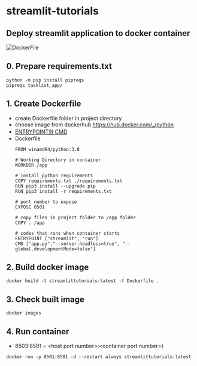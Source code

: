 # streamlit-tutorials

## Deploy streamlit application to docker container
![DockerFile](Explanation_For_Deployment_Types/dockerfileexplain.png)
## 0. Prepare requirements.txt
```{sh}
python -m pip install pipreqs
pipreqs tasklist_app/ 
```

## 1. Create Dockerfile
- create Dockerfile folder in project directory
- choose image from dockerhub https://hub.docker.com/_/python
- [ENTRYPOINT와 CMD](https://bluese05.tistory.com/77)
- Dockerfile
    ```{Dockerfile}
    FROM winamd64/python:3.8

    # Working Directory in container
    WORKDIR /app

    # install python requirements
    COPY requirements.txt ./requirements.txt
    RUN pip3 install --upgrade pip 
    RUN pip3 install -r requirements.txt

    # port number to expose
    EXPOSE 8501

    # copy files in project folder to /app folder
    COPY . /app

    # codes that runs when container starts
    ENTRYPOINT ["streamlit", "run"]
    CMD ["app.py","--server.headless=true", "--global.developmentMode=false"]
    ```
## 2. Build docker image
```
docker build -t streamlittutorials:latest -f Dockerfile .
```
## 3. Check built image
```
docker images
```

## 4. Run container
 - 8503:8501 = \<host port number\>:\<container port number\>}
```
docker run -p 8501:8501 -d --restart always streamlittutorials:latest
```